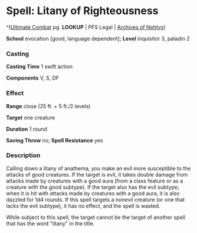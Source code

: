 # Spell: Litany of Righteousness

^([Ultimate Combat][ss-litany-of-righteousness] pg. **LOOKUP** | PFS Legal | [Archives of Nehtys][sn-litany-of-righteousness])

**School** evocation [good, language dependent]; **Level** inquisitor 3, paladin 2

### Casting

**Casting Time** 1 swift action  

**Components** V, S, DF

### Effect

**Range** close (25 ft. + 5 ft./2 levels)  

**Target** one creature  

**Duration** 1 round   

**Saving Throw** no; **Spell Resistance** yes

### Description

Calling down a litany of anathema, you make an evil more susceptible to the attacks of good creatures. If the target is evil, it takes double damage from attacks made by creatures with a good aura (from a class feature or as a creature with the good subtype). If the target also has the evil subtype; when it is hit with attacks made by creatures with a good aura, it is also dazzled for 1d4 rounds. If this spell targets a nonevil creature (or one that lacks the evil subtype), it has no effect, and the spell is wasted.  

While subject to this spell, the target cannot be the target of another spell that has the word "litany" in the title.

[ss-litany-of-righteousness]: http://paizo.com/pathfinderRPG/v57
[sn-litany-of-righteousness]: http://www.archivesofnethys.com/SpellDisplay.aspx?ItemName=Litany%20of%20Righteousness